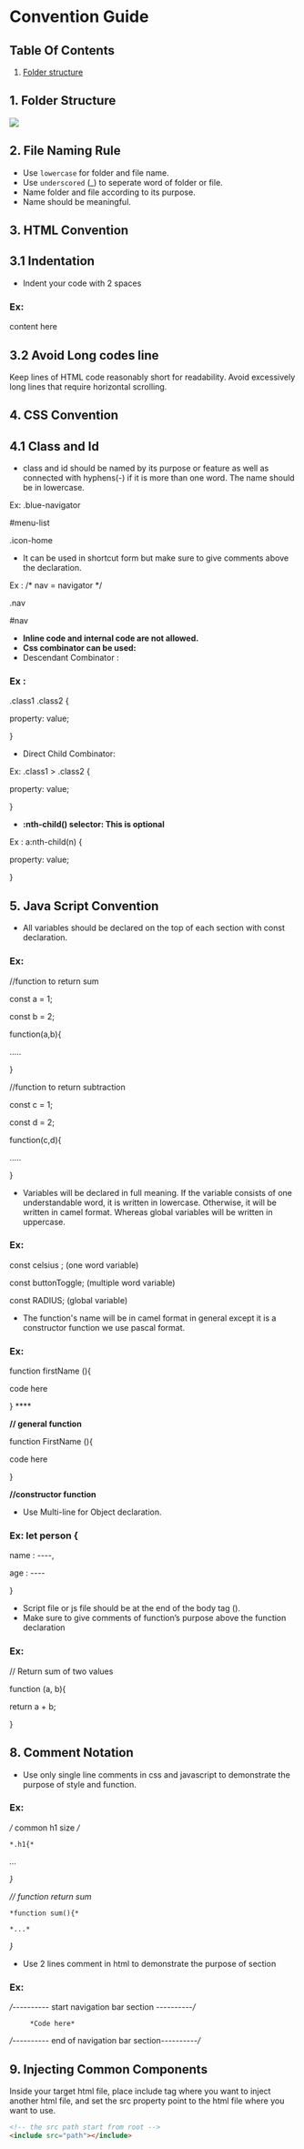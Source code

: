 # Convention Guide

## Table Of Contents

1. [Folder structure]()


## 1. Folder Structure

![](./Screenshot%202024-05-30%20at%204.08.51%20PM.png)

## 2. File Naming Rule

- Use `lowercase` for folder and file name.
- Use `underscored` (_) to seperate word of folder or file.
- Name folder and file according to its purpose.
- Name should be meaningful.

## 3. HTML Convention

## 3.1 Indentation

- Indent your code with 2 spaces 
### Ex:

<div>
  <p>
    content here
  </p>
</div>

## 3.2 Avoid Long codes line

Keep lines of HTML code reasonably short for readability.
Avoid excessively long lines that require horizontal scrolling.

## 4. CSS Convention

## 4.1 Class and Id 

- class and id should be named by its purpose or feature as well as connected with hyphens(-) if it is more than one word. The name should be in lowercase.

Ex: .blue-navigator

#menu-list

.icon-home

- It can be used in shortcut form but make sure to give comments above the declaration.

Ex : /* nav = navigator */

.nav

#nav

- **Inline code and internal code are not allowed.**
- **Css combinator can be used:**
- Descendant Combinator :

### Ex : 

.class1 .class2 {

property: value;

}

- Direct Child Combinator:

Ex: .class1 > .class2 {

property: value;

}

- **:nth-child() selector: This is optional**

Ex : a:nth-child(n) {

property: value;

}

## 5. Java Script Convention

- All variables should be declared on the top of each section with const declaration.

### Ex:

//function to return sum

const a = 1;

const b = 2;

function(a,b){

…..

}

//function to return subtraction

const c = 1;

const d = 2;

function(c,d){

…..

}

- Variables will be declared in full meaning. If the variable consists of one understandable word, it is written in lowercase. Otherwise, it will be written in camel format. Whereas global variables will be written in uppercase.

### Ex:

const celsius ; (one word variable)

const buttonToggle; (multiple word variable)

const RADIUS; (global variable)

- The function's name will be in camel format in general except it is a constructor function we use pascal format.

### Ex:

function firstName (){

code here

} ****

**// general function**

function FirstName (){

code here

}

 **//constructor function**

- Use Multi-line for Object declaration.

### Ex: let person {

name : ----,

age : ----

}

- Script file or js file should be at the end of the body tag (<body></body>).
- Make sure to give comments of function’s purpose above the function declaration

### Ex:
 	
// Return sum of two values

function (a, b){

return a + b;

}

## 8. Comment Notation

- Use only single line comments in css and javascript to demonstrate the purpose of style and function.

### Ex: 

*/* common h1 size */*

	*.h1{*

*...*

*}*

*// function return sum*

	*function sum(){*

	*...*

*}*

- Use 2 lines comment in html to demonstrate the purpose of section

### Ex:  
*/*---------- start navigation bar section ----------*/*

		 *Code here*

*/*---------- end of navigation bar section----------*/*

## 9. Injecting Common Components

Inside your target html file, place include tag where you want to inject another html file, and set the src property point to the html file where you want to use.

```html
<!-- the src path start from root -->
<include src="path"></include>
```